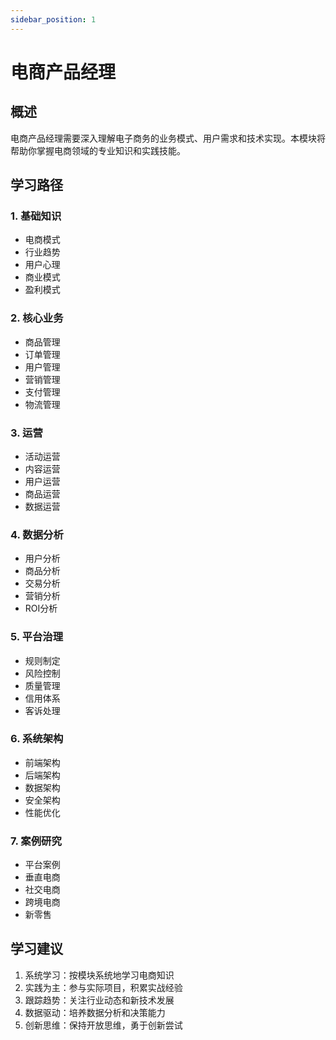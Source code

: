 ```yaml
---
sidebar_position: 1
---
```


# 电商产品经理

## 概述

电商产品经理需要深入理解电子商务的业务模式、用户需求和技术实现。本模块将帮助你掌握电商领域的专业知识和实践技能。

## 学习路径

### 1. 基础知识
- 电商模式
- 行业趋势
- 用户心理
- 商业模式
- 盈利模式

### 2. 核心业务
- 商品管理
- 订单管理
- 用户管理
- 营销管理
- 支付管理
- 物流管理

### 3. 运营
- 活动运营
- 内容运营
- 用户运营
- 商品运营
- 数据运营

### 4. 数据分析
- 用户分析
- 商品分析
- 交易分析
- 营销分析
- ROI分析

### 5. 平台治理
- 规则制定
- 风险控制
- 质量管理
- 信用体系
- 客诉处理

### 6. 系统架构
- 前端架构
- 后端架构
- 数据架构
- 安全架构
- 性能优化

### 7. 案例研究
- 平台案例
- 垂直电商
- 社交电商
- 跨境电商
- 新零售

## 学习建议

1. 系统学习：按模块系统地学习电商知识
2. 实践为主：参与实际项目，积累实战经验
3. 跟踪趋势：关注行业动态和新技术发展
4. 数据驱动：培养数据分析和决策能力
5. 创新思维：保持开放思维，勇于创新尝试
